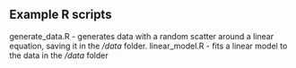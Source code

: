 ## Example R scripts
generate_data.R - generates data with a random scatter around a linear equation, saving it in the */data* folder.
linear_model.R - fits a linear model to the data in the */data* folder
